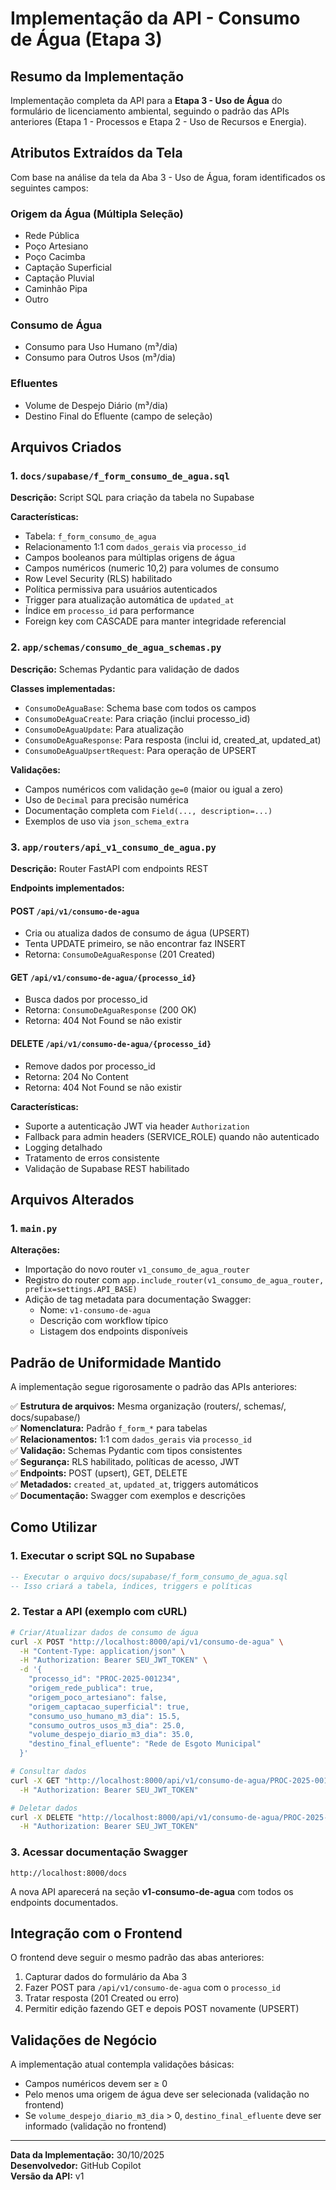 # Implementação da API - Consumo de Água (Etapa 3)

## Resumo da Implementação

Implementação completa da API para a **Etapa 3 - Uso de Água** do formulário de licenciamento ambiental, seguindo o padrão das APIs anteriores (Etapa 1 - Processos e Etapa 2 - Uso de Recursos e Energia).

## Atributos Extraídos da Tela

Com base na análise da tela da Aba 3 - Uso de Água, foram identificados os seguintes campos:

### Origem da Água (Múltipla Seleção)
- Rede Pública
- Poço Artesiano
- Poço Cacimba
- Captação Superficial
- Captação Pluvial
- Caminhão Pipa
- Outro

### Consumo de Água
- Consumo para Uso Humano (m³/dia)
- Consumo para Outros Usos (m³/dia)

### Efluentes
- Volume de Despejo Diário (m³/dia)
- Destino Final do Efluente (campo de seleção)

## Arquivos Criados

### 1. `docs/supabase/f_form_consumo_de_agua.sql`
**Descrição:** Script SQL para criação da tabela no Supabase

**Características:**
- Tabela: `f_form_consumo_de_agua`
- Relacionamento 1:1 com `dados_gerais` via `processo_id`
- Campos booleanos para múltiplas origens de água
- Campos numéricos (numeric 10,2) para volumes de consumo
- Row Level Security (RLS) habilitado
- Política permissiva para usuários autenticados
- Trigger para atualização automática de `updated_at`
- Índice em `processo_id` para performance
- Foreign key com CASCADE para manter integridade referencial

### 2. `app/schemas/consumo_de_agua_schemas.py`
**Descrição:** Schemas Pydantic para validação de dados

**Classes implementadas:**
- `ConsumoDeAguaBase`: Schema base com todos os campos
- `ConsumoDeAguaCreate`: Para criação (inclui processo_id)
- `ConsumoDeAguaUpdate`: Para atualização
- `ConsumoDeAguaResponse`: Para resposta (inclui id, created_at, updated_at)
- `ConsumoDeAguaUpsertRequest`: Para operação de UPSERT

**Validações:**
- Campos numéricos com validação `ge=0` (maior ou igual a zero)
- Uso de `Decimal` para precisão numérica
- Documentação completa com `Field(..., description=...)`
- Exemplos de uso via `json_schema_extra`

### 3. `app/routers/api_v1_consumo_de_agua.py`
**Descrição:** Router FastAPI com endpoints REST

**Endpoints implementados:**

#### POST `/api/v1/consumo-de-agua`
- Cria ou atualiza dados de consumo de água (UPSERT)
- Tenta UPDATE primeiro, se não encontrar faz INSERT
- Retorna: `ConsumoDeAguaResponse` (201 Created)

#### GET `/api/v1/consumo-de-agua/{processo_id}`
- Busca dados por processo_id
- Retorna: `ConsumoDeAguaResponse` (200 OK)
- Retorna: 404 Not Found se não existir

#### DELETE `/api/v1/consumo-de-agua/{processo_id}`
- Remove dados por processo_id
- Retorna: 204 No Content
- Retorna: 404 Not Found se não existir

**Características:**
- Suporte a autenticação JWT via header `Authorization`
- Fallback para admin headers (SERVICE_ROLE) quando não autenticado
- Logging detalhado
- Tratamento de erros consistente
- Validação de Supabase REST habilitado

## Arquivos Alterados

### 1. `main.py`
**Alterações:**
- Importação do novo router `v1_consumo_de_agua_router`
- Registro do router com `app.include_router(v1_consumo_de_agua_router, prefix=settings.API_BASE)`
- Adição de tag metadata para documentação Swagger:
  - Nome: `v1-consumo-de-agua`
  - Descrição com workflow típico
  - Listagem dos endpoints disponíveis

## Padrão de Uniformidade Mantido

A implementação segue rigorosamente o padrão das APIs anteriores:

✅ **Estrutura de arquivos:** Mesma organização (routers/, schemas/, docs/supabase/)  
✅ **Nomenclatura:** Padrão `f_form_*` para tabelas  
✅ **Relacionamentos:** 1:1 com `dados_gerais` via `processo_id`  
✅ **Validação:** Schemas Pydantic com tipos consistentes  
✅ **Segurança:** RLS habilitado, políticas de acesso, JWT  
✅ **Endpoints:** POST (upsert), GET, DELETE  
✅ **Metadados:** `created_at`, `updated_at`, triggers automáticos  
✅ **Documentação:** Swagger com exemplos e descrições  

## Como Utilizar

### 1. Executar o script SQL no Supabase
```sql
-- Executar o arquivo docs/supabase/f_form_consumo_de_agua.sql
-- Isso criará a tabela, índices, triggers e políticas
```

### 2. Testar a API (exemplo com cURL)

```bash
# Criar/Atualizar dados de consumo de água
curl -X POST "http://localhost:8000/api/v1/consumo-de-agua" \
  -H "Content-Type: application/json" \
  -H "Authorization: Bearer SEU_JWT_TOKEN" \
  -d '{
    "processo_id": "PROC-2025-001234",
    "origem_rede_publica": true,
    "origem_poco_artesiano": false,
    "origem_captacao_superficial": true,
    "consumo_uso_humano_m3_dia": 15.5,
    "consumo_outros_usos_m3_dia": 25.0,
    "volume_despejo_diario_m3_dia": 35.0,
    "destino_final_efluente": "Rede de Esgoto Municipal"
  }'

# Consultar dados
curl -X GET "http://localhost:8000/api/v1/consumo-de-agua/PROC-2025-001234" \
  -H "Authorization: Bearer SEU_JWT_TOKEN"

# Deletar dados
curl -X DELETE "http://localhost:8000/api/v1/consumo-de-agua/PROC-2025-001234" \
  -H "Authorization: Bearer SEU_JWT_TOKEN"
```

### 3. Acessar documentação Swagger
```
http://localhost:8000/docs
```

A nova API aparecerá na seção **v1-consumo-de-agua** com todos os endpoints documentados.

## Integração com o Frontend

O frontend deve seguir o mesmo padrão das abas anteriores:

1. Capturar dados do formulário da Aba 3
2. Fazer POST para `/api/v1/consumo-de-agua` com o `processo_id`
3. Tratar resposta (201 Created ou erro)
4. Permitir edição fazendo GET e depois POST novamente (UPSERT)

## Validações de Negócio

A implementação atual contempla validações básicas:
- Campos numéricos devem ser ≥ 0
- Pelo menos uma origem de água deve ser selecionada (validação no frontend)
- Se `volume_despejo_diario_m3_dia` > 0, `destino_final_efluente` deve ser informado (validação no frontend)

---

**Data da Implementação:** 30/10/2025  
**Desenvolvedor:** GitHub Copilot  
**Versão da API:** v1
